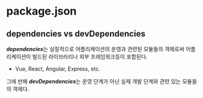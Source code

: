 # package.json  

## dependencies vs devDependencies  
  ***dependencies***는 실질적으로 어플리케이션의 운영과 관련된 모듈들의 객체로써 어플리케이션이 빌드된 라이브러리나 외부 프레임워크등이 포함된다.  
  - Vue, React, Angular, Express, etc.  

그에 반해 ***devDependencies***는 운영 단계가 아닌 실제 개발 단계와 관련 있는 모듈들의 객체다.
